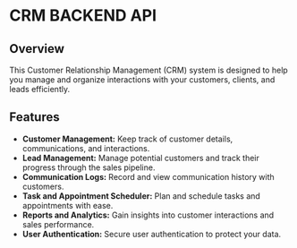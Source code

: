 # CRM BACKEND API

## Overview

This Customer Relationship Management (CRM) system is designed to help you manage and organize interactions with your customers, clients, and leads efficiently.

## Features

- **Customer Management:** Keep track of customer details, communications, and interactions.
- **Lead Management:** Manage potential customers and track their progress through the sales pipeline.
- **Communication Logs:** Record and view communication history with customers.
- **Task and Appointment Scheduler:** Plan and schedule tasks and appointments with ease.
- **Reports and Analytics:** Gain insights into customer interactions and sales performance.
- **User Authentication:** Secure user authentication to protect your data.
